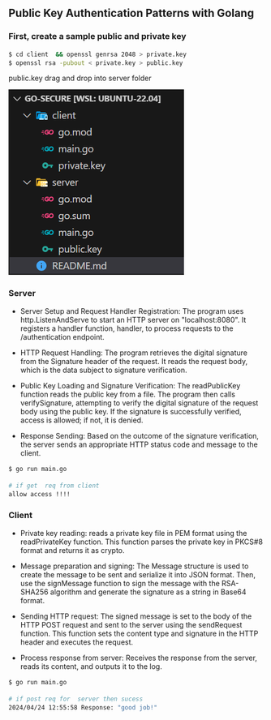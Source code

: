 
##  Public Key Authentication Patterns with Golang

### First, create a sample public and private key
```sh
$ cd client  && openssl genrsa 2048 > private.key
$ openssl rsa -pubout < private.key > public.key
```

public.key drag and drop into server folder 

![alt text](image.png)


### Server
- Server Setup and Request Handler Registration:
The program uses http.ListenAndServe to start an HTTP server on "localhost:8080".
It registers a handler function, handler, to process requests to the /authentication endpoint.

- HTTP Request Handling:
The program retrieves the digital signature from the Signature header of the request.
It reads the request body, which is the data subject to signature verification.

- Public Key Loading and Signature Verification:
The readPublicKey function reads the public key from a file.
The program then calls verifySignature, attempting to verify the digital signature of the request body using the public key.
If the signature is successfully verified, access is allowed; if not, it is denied.

- Response Sending:
Based on the outcome of the signature verification, the server sends an appropriate HTTP status code and message to the client.

```sh
$ go run main.go

# if get  req from client 
allow access !!!!
```

### Client 
- Private key reading: reads a private key file in PEM format using the readPrivateKey function. This function parses the private key in PKCS#8 format and returns it as crypto.

- Message preparation and signing: The Message structure is used to create the message to be sent and serialize it into JSON format. Then, use the signMessage function to sign the message with the RSA-SHA256 algorithm and generate the signature as a string in Base64 format.

- Sending HTTP request: The signed message is set to the body of the HTTP POST request and sent to the server using the sendRequest function. This function sets the content type and signature in the HTTP header and executes the request.

- Process response from server: Receives the response from the server, reads its content, and outputs it to the log.


```sh
$ go run main.go

# if post req for  server then sucess
2024/04/24 12:55:58 Response: "good job!"
```